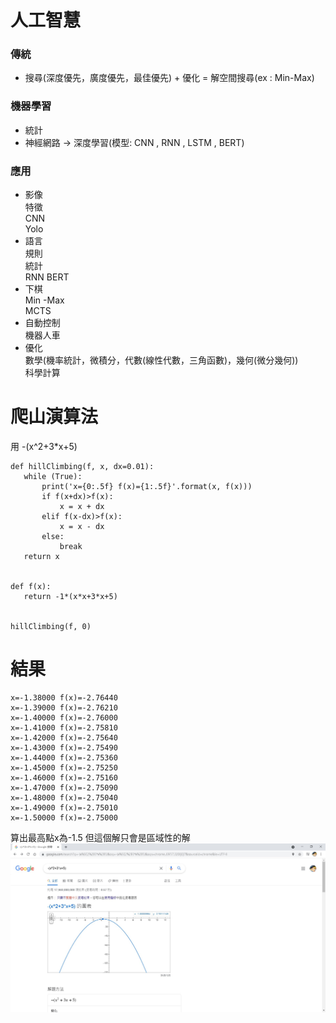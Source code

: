 # 人工智慧

### 傳統 
 
* 搜尋(深度優先，廣度優先，最佳優先) + 優化 = 解空間搜尋(ex : Min-Max)  
### 機器學習  
* 統計  
* 神經網路 → 深度學習(模型: CNN , RNN , LSTM , BERT)  
### 應用  
* 影像  
  特徵  
  CNN  
  Yolo  
* 語言  
 規則  
 統計  
 RNN 
 BERT  
* 下棋  
 Min -Max  
 MCTS  
* 自動控制  
 機器人車
* 優化  
 數學(機率統計，微積分，代數(線性代數，三角函數)，幾何(微分幾何))  
 科學計算  
 
 # 爬山演算法  
 用 -(x^2+3*x+5)  
 ```
 def hillClimbing(f, x, dx=0.01):
    while (True):
        print('x={0:.5f} f(x)={1:.5f}'.format(x, f(x)))
        if f(x+dx)>f(x): 
            x = x + dx
        elif f(x-dx)>f(x): 
            x = x - dx
        else:
            break
    return x


def f(x):
    return -1*(x*x+3*x+5)
    

hillClimbing(f, 0) 
```  
# 結果  
```
x=-1.38000 f(x)=-2.76440
x=-1.39000 f(x)=-2.76210
x=-1.40000 f(x)=-2.76000
x=-1.41000 f(x)=-2.75810
x=-1.42000 f(x)=-2.75640
x=-1.43000 f(x)=-2.75490
x=-1.44000 f(x)=-2.75360
x=-1.45000 f(x)=-2.75250
x=-1.46000 f(x)=-2.75160
x=-1.47000 f(x)=-2.75090
x=-1.48000 f(x)=-2.75040
x=-1.49000 f(x)=-2.75010
x=-1.50000 f(x)=-2.75000
```  
算出最高點x為-1.5 但這個解只會是區域性的解  
![image](https://github.com/timmy10289/pic/blob/main/a.jpg)  
 
 
